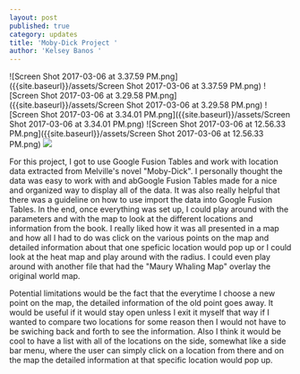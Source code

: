 ```yaml
---
layout: post
published: true
category: updates
title: 'Moby-Dick Project '
author: 'Kelsey Banos '
---
```


![Screen Shot 2017-03-06 at 3.37.59 PM.png]({{site.baseurl}}/assets/Screen Shot 2017-03-06 at 3.37.59 PM.png)
![Screen Shot 2017-03-06 at 3.29.58 PM.png]({{site.baseurl}}/assets/Screen Shot 2017-03-06 at 3.29.58 PM.png)
![Screen Shot 2017-03-06 at 3.34.01 PM.png]({{site.baseurl}}/assets/Screen Shot 2017-03-06 at 3.34.01 PM.png)
![Screen Shot 2017-03-06 at 12.56.33 PM.png]({{site.baseurl}}/assets/Screen Shot 2017-03-06 at 12.56.33 PM.png)
![]({{site.baseurl}}/assets/Screen%20Shot%202017-03-06%20at%203.37.59%20PM.png)

For this project, I got to use Google Fusion Tables and work with location data extracted from Melville's novel "Moby-Dick". I personally thought the data was easy to work with and abGoogle Fusion Tables made for a nice and organized way to display all of the data. It was also really helpful that there was a guideline on how to use import the data into Google Fusion Tables. In the end, once everything was set up, I could play around with the parameters and with the map to look at the different locations and information from the book. I really liked how it was all presented in a map and how all I had to do was click on the various points on the map and detailed information about that one speficic location would pop up or I could look at the heat map and play around with the radius. I could even play around with another file that had the "Maury Whaling Map" overlay the original world map.

Potential limitations would be the fact that the everytime I choose a new point on the map, the detailed information of the old point goes away. It would be useful if it would stay open unless I exit it myself that way if I wanted to compare two locations for some reason then I would not have to be swiching back and forth to see the information. Also I think it would be cool to have a list with all of the locations on the side, somewhat like a side bar menu, where the user can simply click on a location from there and on the map the detailed information at that specific location would pop up. 